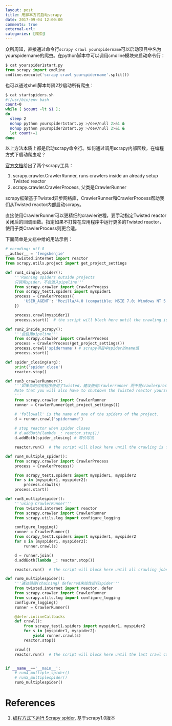 ```yaml
---
layout: post
title: 用脚本方式启动scrapy
date: 2017-09-04 12:00:00
comments: true
external-url:
categories: [爬虫]
---
```


众所周知，直接通过命令行`scrapy crawl yourspidername`可以启动项目中名为yourspidername的爬虫。在python脚本中可以调用cmdline模块来启动命令行：

```py
$ cat yourspider1start.py
from scrapy import cmdline
cmdline.execute('scrapy crawl yourspidername'.split())
```

也可以通过shell脚本每隔2秒启动所有爬虫：
```sh
$ cat startspiders.sh
#!/usr/bin/env bash
count=0
while [ $count -lt $1 ];
do
  sleep 2 
  nohup python yourspider1start.py >/dev/null 2>&1 &
  nohup python yourspider2start.py >/dev/null 2>&1 &
  let count+=1
done
```

以上方法本质上都是启动scrapy命令行。如何通过调用scrapy内部函数，在编程方式下启动爬虫呢？

[官方文档](http://scrapy.readthedocs.io/en/latest/topics/practices.html)给出了两个scrapy工具：

1. scrapy.crawler.CrawlerRunner, runs crawlers inside an already setup Twisted reactor
2. scrapy.crawler.CrawlerProcess, 父类是CrawlerRunner

scrapy框架基于Twisted异步网络库，CrawlerRunner和CrawlerProcess帮助我们从Twisted reactor内部启动scrapy。

直接使用CrawlerRunner可以更精细的crawler进程，要手动指定Twisted reactor关闭后的回调函数。指定如果不打算在应用程序中运行更多的Twisted reactor，使用子类CrawlerProcess则更合适。

下面简单是文档中给的用法示例：

```py
# encoding: utf-8
__author__ = 'fengshenjie'
from twisted.internet import reactor
from scrapy.utils.project import get_project_settings

def run1_single_spider():
    '''Running spiders outside projects
    只调用spider，不会进入pipeline'''
    from scrapy.crawler import CrawlerProcess
    from scrapy_test1.spiders import myspider1
    process = CrawlerProcess({
        'USER_AGENT': 'Mozilla/4.0 (compatible; MSIE 7.0; Windows NT 5.1)'
    })

    process.crawl(myspider1)
    process.start()  # the script will block here until the crawling is finished

def run2_inside_scrapy():
    '''会启用pipeline'''
    from scrapy.crawler import CrawlerProcess
    process = CrawlerProcess(get_project_settings())
    process.crawl('spidername') # scrapy项目中spider的name值
    process.start()

def spider_closing(arg):
    print('spider close')
    reactor.stop()

def run3_crawlerRunner():
    '''如果你的应用程序使用了twisted，建议使用crawlerrunner 而不是crawlerprocess
    Note that you will also have to shutdown the Twisted reactor yourself after the spider is finished. This can be achieved by adding callbacks to the deferred returned by the CrawlerRunner.crawl method.
    '''
    from scrapy.crawler import CrawlerRunner
    runner = CrawlerRunner(get_project_settings())

    # 'followall' is the name of one of the spiders of the project.
    d = runner.crawl('spidername')
    
    # stop reactor when spider closes
    # d.addBoth(lambda _: reactor.stop())
    d.addBoth(spider_closing) # 等价写法

    reactor.run()  # the script will block here until the crawling is finished

def run4_multiple_spider():
    from scrapy.crawler import CrawlerProcess
    process = CrawlerProcess()

    from scrapy_test1.spiders import myspider1, myspider2
    for s in [myspider1, myspider2]:
        process.crawl(s)
    process.start()

def run5_multiplespider():
    '''using CrawlerRunner'''
    from twisted.internet import reactor
    from scrapy.crawler import CrawlerRunner
    from scrapy.utils.log import configure_logging

    configure_logging()
    runner = CrawlerRunner()
    from scrapy_test1.spiders import myspider1, myspider2
    for s in [myspider1, myspider2]:
        runner.crawl(s)

    d = runner.join()
    d.addBoth(lambda _: reactor.stop())

    reactor.run()  # the script will block here until all crawling jobs are finished

def run6_multiplespider():
    '''通过链接(chaining) deferred来线性运行spider'''
    from twisted.internet import reactor, defer
    from scrapy.crawler import CrawlerRunner
    from scrapy.utils.log import configure_logging
    configure_logging()
    runner = CrawlerRunner()

    @defer.inlineCallbacks
    def crawl():
        from scrapy_test1.spiders import myspider1, myspider2
        for s in [myspider1, myspider2]:
            yield runner.crawl(s)
        reactor.stop()

    crawl()
    reactor.run()  # the script will block here until the last crawl call is finished


if __name__=='__main__':
    # run4_multiple_spider()
    # run5_multiplespider()
    run6_multiplespider()
```

# References


1. [编程方式下运行 Scrapy spider](http://wuchong.me/blog/2015/05/22/running-scrapy-programmatically/), 基于scrapy1.0版本
